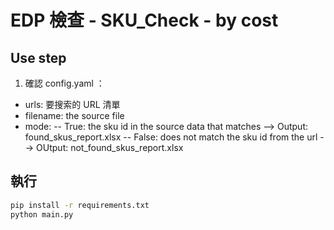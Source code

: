 # EDP 檢查 - SKU_Check - by cost

## Use step
1. 確認 config.yaml ：
- urls: 要搜索的 URL 清單
- filename: the source file
- mode: 
-- True:  the sku id in the source data that matches --> Output: found_skus_report.xlsx
-- False: does not match the sku id from the url --> OUtput: not_found_skus_report.xlsx

## 執行
``` bash
pip install -r requirements.txt
python main.py
```



